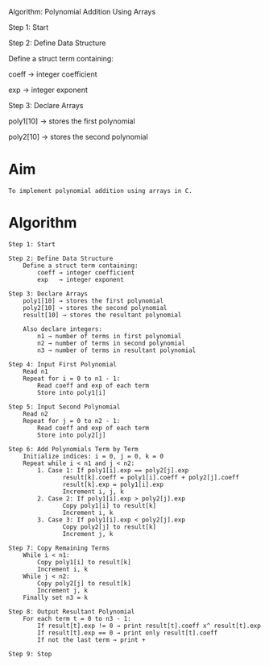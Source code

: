 
Algorithm: Polynomial Addition Using Arrays

Step 1: Start

Step 2: Define Data Structure

Define a struct term containing:

coeff → integer coefficient

exp → integer exponent



Step 3: Declare Arrays

poly1[10] → stores the first polynomial

poly2[10] → stores the second polynomial

# Aim

	To implement polynomial addition using arrays in C.

# Algorithm

	Step 1: Start

	Step 2: Define Data Structure
		Define a struct term containing:
			coeff → integer coefficient
			exp   → integer exponent

	Step 3: Declare Arrays
		poly1[10] → stores the first polynomial
		poly2[10] → stores the second polynomial
		result[10] → stores the resultant polynomial

		Also declare integers:
			n1 → number of terms in first polynomial
			n2 → number of terms in second polynomial
			n3 → number of terms in resultant polynomial

	Step 4: Input First Polynomial
		Read n1
		Repeat for i = 0 to n1 - 1:
			Read coeff and exp of each term
			Store into poly1[i]

	Step 5: Input Second Polynomial
		Read n2
		Repeat for j = 0 to n2 - 1:
			Read coeff and exp of each term
			Store into poly2[j]

	Step 6: Add Polynomials Term by Term
		Initialize indices: i = 0, j = 0, k = 0
		Repeat while i < n1 and j < n2:
			1. Case 1: If poly1[i].exp == poly2[j].exp
				   result[k].coeff = poly1[i].coeff + poly2[j].coeff
				   result[k].exp = poly1[i].exp
				   Increment i, j, k
			2. Case 2: If poly1[i].exp > poly2[j].exp
				   Copy poly1[i] to result[k]
				   Increment i, k
			3. Case 3: If poly1[i].exp < poly2[j].exp
				   Copy poly2[j] to result[k]
				   Increment j, k

	Step 7: Copy Remaining Terms
		While i < n1:
			Copy poly1[i] to result[k]
			Increment i, k
		While j < n2:
			Copy poly2[j] to result[k]
			Increment j, k
		Finally set n3 = k

	Step 8: Output Resultant Polynomial
		For each term t = 0 to n3 - 1:
			If result[t].exp != 0 → print result[t].coeff x^ result[t].exp
			If result[t].exp == 0 → print only result[t].coeff
			If not the last term → print +

	Step 9: Stop



